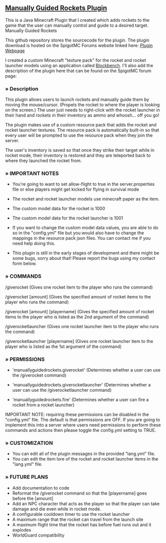 ## [Manually Guided Rockets Plugin](https://www.spigotmc.org/resources/manually-guided-rockets.107215/)
This is a Java Minecraft Plugin that I created which adds rockets to the game that the user can manually control and guide to a desired target.
Manually Guided Rockets

This github repository stores the sourcecode for the plugin. The plugin download is hosted on the SpigotMC Forums website linked here: [Plugin Webpage](https://www.spigotmc.org/resources/manually-guided-rockets.107215/)

I created a custom Minecraft "texture pack" for the rocket and rocket launcher models using an application called [Blockbench](https://www.blockbench.net/). I'll also add the description of the plugin here that can be found on the SpigotMC forum page:

### » Description
This plugin allows users to launch rockets and manually guide them by moving the mouse/cursor. (Propels the rocket to where the player is looking on the screen.) The user just needs to right-click with the rocket launcher in their hand and rockets in their inventory as ammo and whoosh... off you go!

The plugin makes use of a custom resource pack that adds the rocket and rocket launcher textures. The resource pack is automatically built-in so that every user will be prompted to use the resource pack when they join the server.

The user's inventory is saved so that once they strike their target while in rocket mode, their inventory is restored and they are teleported back to where they launched the rocket from.

### » IMPORTANT NOTES
- You're going to want to set allow-flight to true in the server.properties file or else players might get kicked for flying in survival mode

- The rocket and rocket launcher models use minecraft paper as the item.
- The custom model data for the rocket is 1000
- The custom model data for the rocket launcher is 1001
- If you want to change the custom model data values, you are able to do so in the "config.yml" file but you would also have to change the mappings in the resource pack json files. You can contact me if you need help doing this.

- This plugin is still in the early stages of development and there might be some bugs, sorry about that! Please report the bugs using my contact form below.

### » COMMANDS
/giverocket
(Gives one rocket item to the player who runs the command)

/giverocket [amount]
(Gives the specified amount of rocket items to the player who runs the command)

/giverocket [amount] [playername]
(Gives the specified amount of rocket items to the player who is listed as the 2nd argument of the command)

/giverocketlauncher
(Gives one rocket launcher item to the player who runs the command)

/giverocketlauncher [playername]
(Gives one rocket launcher item to the player who is listed as the 1st argument of the command)

### » PERMISSIONS
- 'manuallyguidedrockets.giverocket'
(Determines whether a user can use the /giverocket command)

- 'manuallyguidedrockets.giverocketlauncher'
(Determines whether a user can use the /giverocketlauncher command)

- 'manuallyguidedrockets.fire'
(Determines whether a user can fire a rocket from a rocket launcher)

IMPORTANT NOTE: requiring these permissions can be disabled in the "config.yml" file. The default is that permissions are OFF. If you are going to implement this into a server where users need permissions to perform these commands and actions then please toggle the config.yml setting to TRUE.


### » CUSTOMIZATION
- You can edit all of the plugin messages in the provided "lang.yml" file.
- You can edit the item lore of the rocket and rocket launcher items in the "lang.yml" file.

### » FUTURE PLANS
- Add documentation to code
- Reformat the /giverocket command so that the [playername] goes before the [amount]
- Add an NPC character that acts as the player so that the player can take damage and die even while in rocket mode.
- A configurable cooldown timer to use the rocket launcher
- A maximum range that the rocket can travel from the launch site
- A maximum flight time that the rocket has before fuel runs out and it explodes
- WorldGuard compatibility
